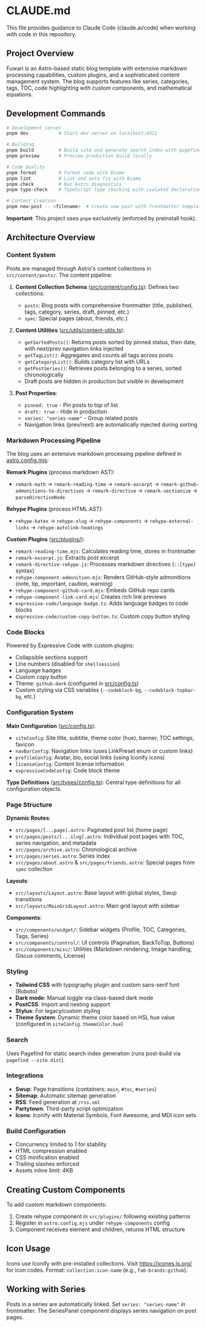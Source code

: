 # CLAUDE.md

This file provides guidance to Claude Code (claude.ai/code) when working with code in this repository.

## Project Overview

Fuwari is an Astro-based static blog template with extensive markdown processing capabilities, custom plugins, and a sophisticated content management system. The blog supports features like series, categories, tags, TOC, code highlighting with custom components, and mathematical equations.

## Development Commands

```bash
# Development server
pnpm dev           # Start dev server on localhost:4321

# Building
pnpm build         # Build site and generate search index with pagefind
pnpm preview       # Preview production build locally

# Code Quality
pnpm format        # Format code with Biome
pnpm lint          # Lint and auto-fix with Biome
pnpm check         # Run Astro diagnostics
pnpm type-check    # TypeScript type checking with isolated declarations

# Content Creation
pnpm new-post -- <filename>  # Create new post with frontmatter template
```

**Important**: This project uses `pnpm` exclusively (enforced by preinstall hook).

## Architecture Overview

### Content System

Posts are managed through Astro's content collections in `src/content/posts/`. The content pipeline:

1. **Content Collection Schema** ([src/content/config.ts](src/content/config.ts)): Defines two collections:
   - `posts`: Blog posts with comprehensive frontmatter (title, published, tags, category, series, draft, pinned, etc.)
   - `spec`: Special pages (about, friends, etc.)

2. **Content Utilities** ([src/utils/content-utils.ts](src/utils/content-utils.ts)):
   - `getSortedPosts()`: Returns posts sorted by pinned status, then date, with next/prev navigation links injected
   - `getTagList()`: Aggregates and counts all tags across posts
   - `getCategoryList()`: Builds category list with URLs
   - `getPostSeries()`: Retrieves posts belonging to a series, sorted chronologically
   - Draft posts are hidden in production but visible in development

3. **Post Properties**:
   - `pinned: true` - Pin posts to top of list
   - `draft: true` - Hide in production
   - `series: "series-name"` - Group related posts
   - Navigation links (prev/next) are automatically injected during sorting

### Markdown Processing Pipeline

The blog uses an extensive markdown processing pipeline defined in [astro.config.mjs](astro.config.mjs):

**Remark Plugins** (process markdown AST):
- `remark-math` → `remark-reading-time` → `remark-excerpt` → `remark-github-admonitions-to-directives` → `remark-directive` → `remark-sectionize` → `parseDirectiveNode`

**Rehype Plugins** (process HTML AST):
- `rehype-katex` → `rehype-slug` → `rehype-components` → `rehype-external-links` → `rehype-autolink-headings`

**Custom Plugins** ([src/plugins/](src/plugins/)):
- `remark-reading-time.mjs`: Calculates reading time, stores in frontmatter
- `remark-excerpt.js`: Extracts post excerpt
- `remark-directive-rehype.js`: Processes markdown directives (`::[type]` syntax)
- `rehype-component-admonition.mjs`: Renders GitHub-style admonitions (note, tip, important, caution, warning)
- `rehype-component-github-card.mjs`: Embeds GitHub repo cards
- `rehype-component-link-card.mjs`: Creates rich link previews
- `expressive-code/language-badge.ts`: Adds language badges to code blocks
- `expressive-code/custom-copy-button.ts`: Custom copy button styling

### Code Blocks

Powered by Expressive Code with custom plugins:
- Collapsible sections support
- Line numbers (disabled for `shellsession`)
- Language badges
- Custom copy button
- Theme: `github-dark` (configured in [src/config.ts](src/config.ts))
- Custom styling via CSS variables (`--codeblock-bg`, `--codeblock-topbar-bg`, etc.)

### Configuration System

**Main Configuration** ([src/config.ts](src/config.ts)):
- `siteConfig`: Site title, subtitle, theme color (hue), banner, TOC settings, favicon
- `navBarConfig`: Navigation links (uses LinkPreset enum or custom links)
- `profileConfig`: Avatar, bio, social links (using Iconify icons)
- `licenseConfig`: Content license information
- `expressiveCodeConfig`: Code block theme

**Type Definitions** ([src/types/config.ts](src/types/config.ts)): Central type definitions for all configuration objects.

### Page Structure

**Dynamic Routes**:
- `src/pages/[...page].astro`: Paginated post list (home page)
- `src/pages/posts/[...slug].astro`: Individual post pages with TOC, series navigation, and metadata
- `src/pages/archive.astro`: Chronological archive
- `src/pages/series.astro`: Series index
- `src/pages/about.astro` & `src/pages/friends.astro`: Special pages from `spec` collection

**Layouts**:
- `src/layouts/Layout.astro`: Base layout with global styles, Swup transitions
- `src/layouts/MainGridLayout.astro`: Main grid layout with sidebar

**Components**:
- `src/components/widget/`: Sidebar widgets (Profile, TOC, Categories, Tags, Series)
- `src/components/control/`: UI controls (Pagination, BackToTop, Buttons)
- `src/components/misc/`: Utilities (Markdown rendering, Image handling, Giscus comments, License)

### Styling

- **Tailwind CSS** with typography plugin and custom sans-serif font (Roboto)
- **Dark mode**: Manual toggle via class-based dark mode
- **PostCSS**: Import and nesting support
- **Stylus**: For legacy/custom styling
- **Theme System**: Dynamic theme color based on HSL hue value (configured in `siteConfig.themeColor.hue`)

### Search

Uses Pagefind for static search index generation (runs post-build via `pagefind --site dist`).

### Integrations

- **Swup**: Page transitions (containers: `main`, `#toc`, `#series`)
- **Sitemap**: Automatic sitemap generation
- **RSS**: Feed generation at `/rss.xml`
- **Partytown**: Third-party script optimization
- **Icons**: Iconify with Material Symbols, Font Awesome, and MDI icon sets

### Build Configuration

- Concurrency limited to 1 for stability
- HTML compression enabled
- CSS minification enabled
- Trailing slashes enforced
- Assets inline limit: 4KB

## Creating Custom Components

To add custom markdown components:

1. Create rehype component in `src/plugins/` following existing patterns
2. Register in `astro.config.mjs` under `rehype-components` config
3. Component receives element and children, returns HTML structure

## Icon Usage

Icons use Iconify with pre-installed collections. Visit https://icones.js.org/ for icon codes. Format: `collection:icon-name` (e.g., `fa6-brands:github`).

## Working with Series

Posts in a series are automatically linked. Set `series: "series-name"` in frontmatter. The SeriesPanel component displays series navigation on post pages.
